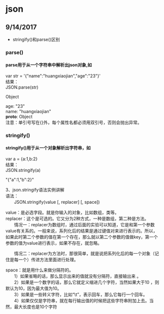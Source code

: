 # json
## 9/14/2017
* stringify()和parse()区别
### parse()
#### parse用于从一个字符串中解析出json对象,如
var str = '{"name":"huangxiaojian","age":"23"}'      <br>
结果：        <br>
JSON.parse(str)

Object

age: "23"        <br>
name: "huangxiaojian"      <br>
__proto__: Object       <br>
注意：单引号写在{}外，每个属性名都必须用双引号，否则会抛出异常。

### stringify()
#### stringify()用于从一个对象解析出字符串，如

var a = {a:1,b:2}   <br>
结果：   <br>
JSON.stringify(a)

"{"a":1,"b":2}"

3、json.stringify语法实例讲解        <br>
语法：           <br>
　　JSON.stringify(value [, replacer] [, space])    <br>
  
value：是必选字段。就是你输入的对象，比如数组，类等。    <br>
replacer：这个是可选的。它又分为2种方式，一种是数组，第二种是方法。    <br>
　　情况一：replacer为数组时，通过后面的实验可以知道，它是和第一个参数value有关系的。一般来说，系列化后的结果是通过键值对来进行表示的。所以，如果此时第二个参数的值在第一个存在，那么就以第二个参数的值做key，第一个参数的值为value进行表示，如果不存在，就忽略。   <br>

　　情况二：replacer为方法时，那很简单，就是说把系列化后的每一个对象（记住是每一个）传进方法里面进行处理。   <br> 

space：就是用什么来做分隔符的。    <br>
　　1）如果省略的话，那么显示出来的值就没有分隔符，直接输出来 。   <br>
　　2）如果是一个数字的话，那么它就定义缩进几个字符，当然如果大于10 ，则默认为10，因为最大值为10。   <br>
　　3）如果是一些转义字符，比如“\t”，表示回车，那么它每行一个回车。    <br>
　　4）如果仅仅是字符串，就在每行输出值的时候把这些字符串附加上去。当然，最大长度也是10个字符   <br>
